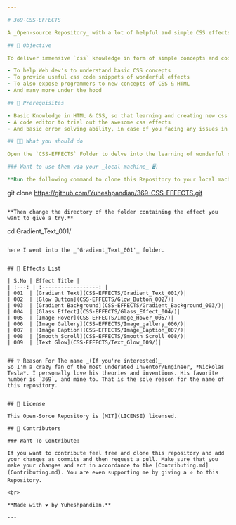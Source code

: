 ```yaml
---

# 369-CSS-EFFECTS

A _Open-source Repository_ with a lot of helpful and simple CSS effects that helps beginners in learning Web Development and experimenting their knowledge in form of projects that benefit people. *369-CSS-EFFECTS's* main goal is to deliver useful and important CSS and HTML concepts to people in a easier way to infer. In simple words this Repository is a simple and conceptual `CSS` & `HTML` learning platform for emmerging Web Dev's.

## 🎯 Objective

To deliver immensive `css` knowledge in form of simple concepts and code snippets to create basic css effects that are essential in the developments of crazy websites.

- To help Web dev's to understand basic CSS concepts
- To provide useful css code snippets of wonderful effects
- To also expose programmers to new concepts of CSS & HTML
- And many more under the hood

## 📃 Prerequisites

- Basic Knowledge in HTML & CSS, so that learning and creating new css effects is easier and helpful.
- A code editor to trial out the awesome css effects
- And basic error solving ability, in case of you facing any issues in implementing these effects.

## 🫵🏻 What you should do

Open the `CSS-EFFECTS` Folder to delve into the learning of wonderful css effects. Then navigate to any folder with the effect name mentioned as its title that you're looking for are feel interested. Then give a look onto the code in both `index.html` & `style.css` and try to understand it. Then implement them in your upcoming web projects.

### Want to use them via your _local machine_ 🖥️:

**Run the following command to clone this Repository to your local machine**

```
git clone https://github.com/Yuheshpandian/369-CSS-EFFECTS.git
```

**Then change the directory of the folder containing the effect you want to give a try.**

```
cd Gradient_Text_001/
```

here I went into the _'Gradient_Text_001'_ folder.


## 📄 Effects List

| S.No | Effect Title |
| :---: | :------------------: |
| 001  | [Gradient Text](CSS-EFFECTS/Gradient_Text_001/)|
| 002  | [Glow Button](CSS-EFFECTS/Glow_Button_002/)|
| 003  | [Gradient Background](CSS-EFFECTS/Gradient_Background_003/)|
| 004  | [Glass Effect](CSS-EFFECTS/Glass_Effect_004/)|
| 005  | [Image Hover](CSS-EFFECTS/Image_Hover_005/)|
| 006  | [Image Gallery](CSS-EFFECTS/Image_gallery_006/)|
| 007  | [Image Caption](CSS-EFFECTS/Image_Caption_007/)|
| 008  | [Smooth Scroll](CSS-EFFECTS/Smooth_Scroll_008/)|
| 009  | [Text Glow](CSS-EFFECTS/Text_Glow_009/)|


## ❔ Reason For The name _(If you're interested)_
So I'm a crazy fan of the most underated Inventor/Engineer, *Nickolas Tesla*. I personally love his theories and inventions. His favorite number is `369`, and mine to. That is the sole reason for the name of this repository.


## 📜 License

This Open-Sorce Repository is [MIT](LICENSE) licensed.

## 🤝 Contributors

### Want To Contribute:

If you want to contribute feel free and clone this repository and add your changes as commits and then request a pull. Make sure that you make your changes and act in accordance to the [Contributing.md](Contributing.md). You are even supporting me by giving a ⭐ to this Repository.

<br>

**Made with ❤️ by Yuheshpandian.**

---
```


